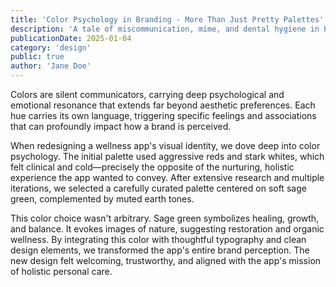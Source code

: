 ```yaml
---
title: 'Color Psychology in Branding - More Than Just Pretty Palettes'
description: 'A tale of miscommunication, mime, and dental hygiene in Paris'
publicationDate: 2025-01-04
category: 'design'
public: true
author: 'Jane Doe'
---
```


Colors are silent communicators, carrying deep psychological and emotional resonance that extends far beyond aesthetic preferences. Each hue carries its own language, triggering specific feelings and associations that can profoundly impact how a brand is perceived.

When redesigning a wellness app's visual identity, we dove deep into color psychology. The initial palette used aggressive reds and stark whites, which felt clinical and cold—precisely the opposite of the nurturing, holistic experience the app wanted to convey. After extensive research and multiple iterations, we selected a carefully curated palette centered on soft sage green, complemented by muted earth tones.

This color choice wasn't arbitrary. Sage green symbolizes healing, growth, and balance. It evokes images of nature, suggesting restoration and organic wellness. By integrating this color with thoughtful typography and clean design elements, we transformed the app's entire brand perception. The new design felt welcoming, trustworthy, and aligned with the app's mission of holistic personal care.
